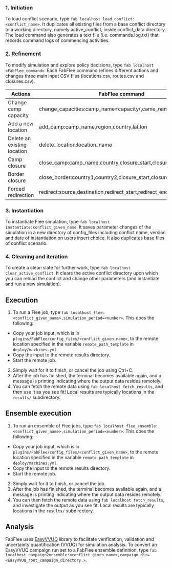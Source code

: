 ### 1. Initiation
To load conflict scenario, type `fab localhost load_conflict:<conflict_name>`. It duplicates all existing files from a base conflict directory to a working directory, namely active_conflict, inside conflict_data directory. The load command also generates a text file (i.e. commands.log.txt) that records command logs of commencing activities.

### 2. Refinement
To modify simulation and explore policy decisions, type `fab localhost <FabFlee_command>`. Each FabFlee command refines different actions and changes three main input CSV files (locations.csv, routes.csv and closures.csv).

|Actions                     |FabFlee command                                            |
|----------------------------|-----------------------------------------------------------|
|Change camp capacity        |change_capacities:camp_name=capacity(,came_name2=capacity2)|
|Add a new location          |add_camp:camp_name,region,country,lat,lon                  |
|Delete an existing location |delete_location:location_name                              |
|Camp closure                |close_camp:camp_name,country,closure_start,closure_end     |
|Border closure              |close_border:country1,country2,closure_start,closure_end   |
|Forced redirection          |redirect:source,destination,redirect_start,redirect_end    |
    
### 3. Instantiation
To instantiate Flee simulation, type `fab localhost instantiate:conflict_given_name`. It saves parameter changes of the simulation in a new directory of config_files including conflict name, version and date of instantiation on users insert choice. It also duplicates base files of conflict scenario. 

### 4. Cleaning and iteration
To create a clean slate for further work, type `fab localhost clear_active_conflict`. It clears the active conflict directory upon which you can reload the conflict and change other parameters (and instantiate and run a new simulation).


## Execution
1. To run a Flee job, type `fab localhost flee:<conflict_given_name>,simulation_period=<number>`. 
This does the following:
  - Copy your job input, which is in `plugins/FabFlee/config_files/<conflict_given_name>`, to the remote location specified in the variable `remote_path_template` in `deploy/machines.yml`.
  - Copy the input to the remote results directory.
  - Start the remote job.
2. Simply wait for it to finish, or cancel the job using Ctrl+C.
3. After the job has finished, the terminal becomes available again, and a message is printing indicating where the output data resides remotely.
4. You can fetch the remote data using `fab localhost fetch_results`, and then use it as you see fit! Local results are typically locations in the `results/` subdirectory.

## Ensemble execution
1. To run an ensemble of Flee jobs, type `fab localhost flee_ensemble:<conflict_given_name>,simulation_period=<number>`.
This does the following:
  - Copy your job input, which is in `plugins/FabFlee/config_files/<conflict_given_name>`, to the remote location specified in the variable `remote_path_template` in `deploy/machines.yml`.
  - Copy the input to the remote results directory.
  - Start the remote job.
2. Simply wait for it to finish, or cancel the job.
3. After the job has finished, the terminal becomes available again, and a message is printing indicating where the output data resides remotely.
4. You can then fetch the remote data using `fab localhost fetch_results`, and investigate the output as you see fit. Local results are typically locations in the `results/` subdirectory.

## Analysis
FabFlee uses [EasyVVUQ](https://github.com/UCL-CCS/EasyVVUQ) library to facilitate verification, validation and uncertainty quantification (VVUQ) for simulation analysis. To convert an EasyVVUQ campaign run set to a FabFlee ensemble definition, type 
`fab localhost campaign2ensemble:<conflict_given_name>,campaign_dir=<EasyVVUQ_root_campaign_directory.>`.
